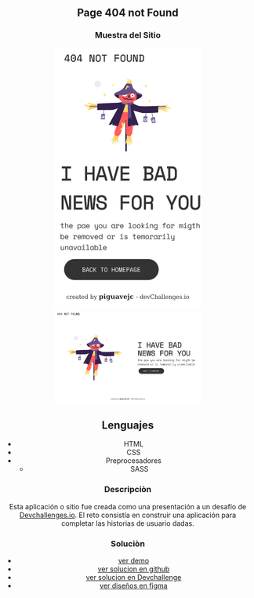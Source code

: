 <main>
<section align="center">
    <h1 align="center"> Page 404 not Found </h1>
</section>
<section align="center">
    <section>
        <h1 > Muestra del Sitio </h1>
    </section>
    <section >
         <img  width="300px" heigth="300px" src="./src/img/movil.png" alt="figura del sitio web en version movil">
         <img  width="300px" heigth="300px" src="./src/img/escritorio.png" alt="figura del sitio web en version escritorio">
    <section>
   
</section>
<section >
    <section>
        <h2> Lenguajes </h2>
    </section>
    <nav>
        <ul>
            <li>HTML</li>
            <li>CSS</li>
            <li>
                Preprocesadores
                <ul>
                    <li>SASS</li>
                </ul>
            </li>
        </ul>
    </nav>
</section>
<section >
    <h3> Descripciòn </h3>
    <p>
        Esta aplicación o sitio fue creada como una presentación a un desafío de <a href="http://devchallenges.io" target="_blank">Devchallenges.io</a>. El reto consistía en construir una aplicación para completar las historias de usuario dadas.
    </p>
</section>
<section >
    <h3> Soluciòn </h3>
    <nav>
    <ul>
        <li><a href="http://quixotic-poison.surge.sh/"> ver demo </a></li>
        <li><a href="https://github.com/jean-carlos-19/team-page"> ver solucion en github </a></li>
        <li><a href="https://devchallenges.io/solutions/UPsPRuQsvaufnf9LJjL0"> ver solucion en Devchallenge </a></li>
        <li><a href="https://www.figma.com/proto/QeKWLNhB13zDjJzqR22TKE/404-page-challenge?node-id=1%3A56&scaling=min-zoom&page-id=0%3A1"> ver diseños en figma </a></li>
    </ul>
</nav>
</section>

</main>
